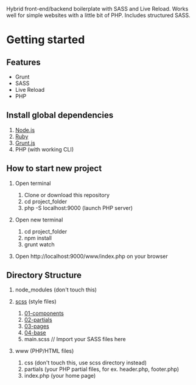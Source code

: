 Hybrid front-end/backend boilerplate with SASS and Live Reload. Works well for simple websites with a little bit of PHP. Includes structured SASS.

# Getting started

## Features
* Grunt
* SASS
* Live Reload
* PHP

## Install global dependencies
1. [Node.js](https://nodejs.org/en/)
2. [Ruby](https://www.ruby-lang.org/en/documentation/installation/)
4. [Grunt.js](https://gruntjs.com/)
5. PHP (with working CLI)

## How to start new project
1. Open terminal
	1. Clone or download this repository
	2. cd project_folder
	3. php -S localhost:9000 (launch PHP server)

2. Open new terminal
	1. cd project_folder
	2. npm install
	3. grunt watch

3. Open http://localhost:9000/www/index.php on your browser

## Directory Structure
1. node_modules (don't touch this)

2. [scss](https://github.com/victor-lava/front-end-boilerplate/tree/master/scss) (style files)
	1. [01-components](https://github.com/victor-lava/front-end-boilerplate/tree/master/scss/01-components)
	2. [02-partials](https://github.com/victor-lava/front-end-boilerplate/tree/master/scss/02-partials)
	3. [03-pages](https://github.com/victor-lava/front-end-boilerplate/tree/master/scss/03-pages)
	4. [04-base](https://github.com/victor-lava/front-end-boilerplate/tree/master/scss/04-base)
	5. main.scss // Import your SASS files here

3. www (PHP/HTML files)
	1. css (don't touch this, use scss directory instead)
	2. partials (your PHP partial files, for ex. header.php, footer.php)
	3. index.php (your home page)
